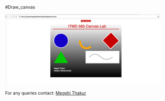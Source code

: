 #Draw_canvas


![My picture](https://github.com/megshithakur1/Draw_canvas/blob/master/Screenshots/1.png)

For any queries contact: [Megshi Thakur](https://www.linkedin.com/in/megshithakur/) 
